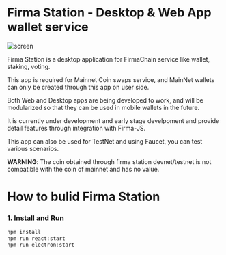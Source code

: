 # Firma Station - Desktop & Web App wallet service

![screen](https://user-images.githubusercontent.com/89889026/145321320-d5ae624b-0426-4203-b1c7-daae92a2b8ee.png)

<p/>
Firma Station is a desktop application for FirmaChain service like wallet, staking, voting.
<p/>

This app is required for Mainnet Coin swaps service, and MainNet wallets can only be created through this app on user side.

<p/>

Both Web and Desktop apps are being developed to work, and will be modularized so that they can be used in mobile wallets in the future.

<p/>

It is currently under development and early stage develpoment and provide detail features through integration with Firma-JS.

This app can also be used for TestNet and using Faucet, you can test various scenarios.

<p/><p/>
<p/>

**WARNING**: The coin obtained through firma station devnet/testnet is not compatible with the coin of mainnet and has no value.

# How to bulid Firma Station

### 1. Install and Run

```javascript
npm install
npm run react:start
npm run electron:start
```

</br>

